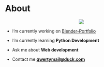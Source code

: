 # About

<center><img src="https://github.com/QwertyIsCoding/QwertyIsCoding/blob/main/Untitled.gif?raw=true"/></center>

- I’m currently working on [Blender-Portfolio](https://github.com/QwertyIsCoding/Blender-Portfolio)

- I’m currently learning **Python Development**

- Ask me about **Web development**

- Contact me **qwertymail@duck.com**

